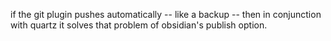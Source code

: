 if the git plugin pushes automatically -- like a backup -- then in conjunction with quartz it solves that problem of obsidian's publish option.[]()